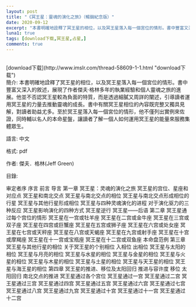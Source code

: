 ```yaml
---
layout: post
title: "《冥王星：靈魂的演化之旅》（暢銷紀念版）"
date: 2020-09-12
excerpt: "本書明確地詮釋了冥王星的相位，以及冥王星落入每一個宮位的情形。書中豐富又深入的敘述，展現了作者傑夫‧格林多年的執業經驗和個人靈魂之旅的進展。"
luna1: true
tags: [download下载,冥王星,占星,]
comments: true
---
```

<br />
[download下载](http://www.imslr.com/thread-58609-1-1.html "download下载")
<br />
簡介: 本書明確地詮釋了冥王星的相位，以及冥王星落入每一個宮位的情形。書中豐富又深入的敘述，展現了作者傑夫‧格林多年的執業經驗和個人靈魂之旅的進展。他並不否認冥王星較為負面的特質，而是透過細膩又周詳的闡述，引導讀者運用冥王星的力量去推動靈魂的成長。書中有關冥王星相位的內容既完整又獨具見解，對讀者助益尤多。至於冥王星落入每一個宮位的情形，他不僅列出實例來佐證，同時輔以名人的本命星盤，讓讀者了解一個人如何運用冥王星的能量來服務集體眾生。

語言: 中文

格式: pdf

作者: 傑夫．格林(Jeff Green)

目錄:

审定者序
序言
前言
导言
第一章 冥王星：灵魂的演化之旅
冥王星的宫位、星座和对应点
冥王星和南北交点
冥王星与南北交点的相位
冥王星与南北交点形成相位的行星
冥王星与其他行星形成相位
冥王星与四种灵魂演化的进程
对于演化驱力的三种反应
冥王星影响演化的四种方式
冥王星逆行
冥王星——后语
第二章 冥王星通过每个宫位的情形
冥王星在一宫或牡羊座
冥王星在二宫或金牛座
冥王星在三宫或双子座
冥王星在四宫或巨蟹座
冥王星在五宫或狮子座
冥王星在六宫或处女座
冥王星在七宫或天秤座
冥王星在八宫或天蝎座
冥王星在九宫或射手座
冥王星在十宫或摩羯座
冥王星在十一宫或宝瓶座
冥王星在十二宫或双鱼座
本命盘范例
第三章 冥王星与其他行星的相位
关于冥王星的个别相位
入相位
出相位
冥王星与太阳的相位
冥王星与月亮的相位
冥王星与水星的相位
冥王星与金星的相位
冥王星与火星的相位
冥王星与木星的相位
冥王星与土星的相位
冥王星与天王星的相位
冥王星与海王星的相位
第四章 冥王星的推进、移位及太阳回归
推进与容许度
移位
太阳回归
南北交点的推进
冥王星通过各个宫位
冥王星通过一宫
冥王星通过二宫
冥王星通过三宫
冥王星通过四宫
冥王星通过五宫
冥王星通过六宫
冥王星通过七宫
冥王星通过八宫
冥王星通过九宫
冥王星通过十宫
冥王星通过十一宫
冥王星通过十二宫

